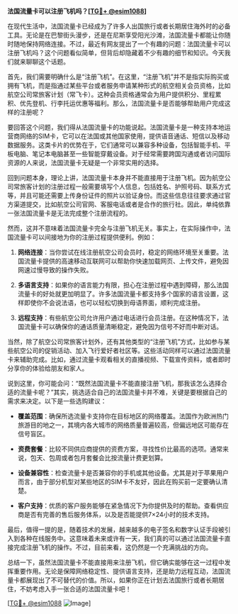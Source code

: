 **法国流量卡可以注册飞机吗？[[TG💪+ @esim1088](https://t.me/s/esim1088)]**

在现代生活中，法国流量卡已经成为了许多人出国旅行或者长期居住海外时的必备工具。无论是在巴黎街头漫步，还是在尼斯享受阳光沙滩，法国流量卡都能让你随时随地保持网络连接。不过，最近有网友提出了一个有趣的问题：法国流量卡可以注册飞机吗？这个问题看似简单，但背后却隐藏着不少有趣的细节和知识。今天我们就来聊聊这个话题。

首先，我们需要明确什么是“注册飞机”。在这里，“注册飞机”并不是指实际购买或拥有飞机，而是指通过某些平台或者服务申请某种形式的航空相关会员资格，比如航空公司常旅客计划（常飞卡）。这种会员资格通常会为用户提供积分、里程累积、优先登机、行李托运优惠等福利。那么，法国流量卡是否能够帮助用户完成这样的注册呢？

要回答这个问题，我们得从法国流量卡的功能说起。法国流量卡是一种支持本地运营商网络的SIM卡，它可以在法国或其他国家使用，提供语音通话、短信以及移动数据服务。这类卡片的优势在于，它们通常可以兼容多种设备，包括智能手机、平板电脑、笔记本电脑甚至一些智能穿戴设备。对于经常需要跨国沟通或者访问国际资源的人来说，法国流量卡无疑是一个非常实用的选择。

回到问题本身，理论上讲，法国流量卡本身并不能直接用于注册飞机。因为航空公司常旅客计划的注册过程一般需要填写个人信息，包括姓名、护照号码、联系方式等，并且可能还需要上传身份证件的照片以验证身份。而这些信息往往要求通过官方渠道提交，比如航空公司官网、客服电话或者是合作的旅行社。因此，单纯依靠一张法国流量卡是无法完成整个注册流程的。

然而，这并不意味着法国流量卡完全与注册飞机无关。事实上，在实际操作中，法国流量卡可以间接地为你的注册过程提供便利。例如：

1. **网络连接**：当你尝试在线注册航空公司会员时，稳定的网络环境至关重要。法国流量卡提供的高速移动互联网可以帮助你快速加载网页、上传文件，避免因网速过慢导致的操作失败。
   
2. **多语言支持**：如果你的语言能力有限，担心在注册过程中遇到障碍，那么法国流量卡的好处就更加明显了。许多法国流量卡都支持多个国家的语言设置，这样即使你不会说法语，也可以轻松切换到母语界面，顺利完成注册。

3. **远程支持**：有些航空公司允许用户通过电话进行会员注册。在这种情况下，法国流量卡可以确保你的通话质量清晰稳定，避免因为信号不好而中断对话。

当然，除了航空公司常旅客计划外，还有其他类型的“注册飞机”方式，比如参与某些航空公司的促销活动、加入飞行爱好者社区等。这些活动同样可以通过法国流量卡来辅助完成。比如，通过流量卡观看相关的直播视频、下载宣传资料，或者即时分享你的体验给朋友和家人。

说到这里，你可能会问：“既然法国流量卡不能直接注册飞机，那我该怎么选择合适的流量卡呢？”其实，挑选适合自己的法国流量卡并不难，关键是要根据自己的需求来决定。以下是一些选购建议：

- **覆盖范围**：确保所选流量卡支持你在目标地区的网络覆盖。法国作为欧洲热门旅游目的地之一，其境内各大城市的网络质量普遍较高，但偏远地区可能存在信号盲区。
  
- **资费套餐**：比较不同供应商提供的资费方案，寻找性价比最高的选项。通常来说，包天、包周或者包月套餐会比按流量计费更划算。

- **设备兼容性**：检查流量卡是否兼容你的手机或其他设备。尤其是对于苹果用户而言，由于部分机型对某些地区的SIM卡不友好，因此在购买前一定要确认清楚。

- **客户支持**：优质的客户服务能够在紧急情况下为你提供及时的帮助。查看供应商是否有完善的售后服务体系，以及是否能提供7×24小时的技术支持。

最后，值得一提的是，随着技术的发展，越来越多的电子签名和数字认证手段被引入到各种在线服务中。这意味着未来或许有一天，我们真的可以通过法国流量卡直接完成注册飞机的操作。不过，目前来看，这仍然是一个充满挑战的方向。

总结一下，虽然法国流量卡不能直接用来注册飞机，但它确实能够在这一过程中发挥重要作用。无论是保障网络稳定性、提供语言支持，还是助力远程互动，法国流量卡都展现出了不可替代的价值。所以，如果你正在计划去法国旅行或者长期居住，不妨考虑入手一张合适的法国流量卡吧！

[[TG💪+ @esim1088](https://t.me/s/esim1088) ![Image](https://i.postimg.cc/4NQfJmqS/Snipaste-2025-05-13-00-14-12.png)]